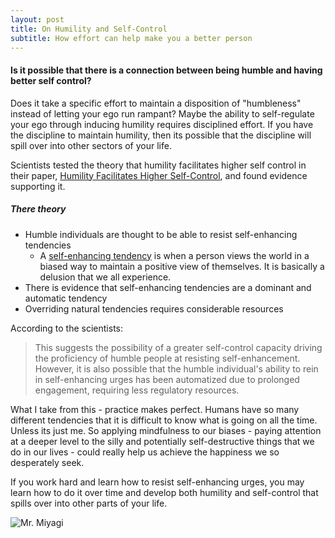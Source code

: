 ```yaml
---
layout: post
title: On Humility and Self-Control
subtitle: How effort can help make you a better person
---
```

#### Is it possible that there is a connection between being humble and having better self control?

Does it take a specific effort to maintain a disposition of "humbleness" instead of letting your ego run rampant?
Maybe the ability to self-regulate your ego through inducing humility requires disciplined effort.
If you have the discipline to maintain humility, then its possible that the discipline will spill over into other sectors
of your life.

Scientists tested the theory that humility
facilitates higher self control in their paper, [Humility Facilitates Higher Self-Control](http://www.sciencedirect.com/science/article/pii/S0022103115001183),
and found evidence supporting it.

##### There theory
* Humble individuals are thought to be able to resist self-enhancing tendencies
  * A [self-enhancing tendency](http://www.academia.edu/180650/Individual_differences_in_self-enhancement_and_self-protection_strategies_An_integrative_analysis) is when a person views the world in a biased way to maintain a positive view of themselves.  It is basically a delusion that we all experience.
* There is evidence that self-enhancing tendencies are a dominant and automatic tendency
* Overriding natural tendencies requires considerable resources

According to the scientists:

> This suggests the
> possibility of a greater self-control capacity driving the proficiency of humble people at
> resisting self-enhancement. However, it is also possible that the humble individual's ability to
> rein in self-enhancing urges has been automatized due to prolonged engagement, requiring
> less regulatory resources.

What I take from this - practice makes perfect.  Humans have so many different tendencies that it
is difficult to know what is going on all the time.
Unless its just me.
So applying mindfulness to our biases - paying attention at a deeper level to the silly and potentially self-destructive
things that we do in our lives - could really help us achieve the happiness we so desperately seek.

If you work hard and learn how to resist self-enhancing urges, you may learn how to do it over time and develop
both humility and self-control that spills over into other parts of your life. 

![Mr. Miyagi](https://canadianboxer.files.wordpress.com/2013/04/mr-kesuke-miyagi-fly-catcher4.jpg?w=297&h=297&crop=1 "Make him proud")
